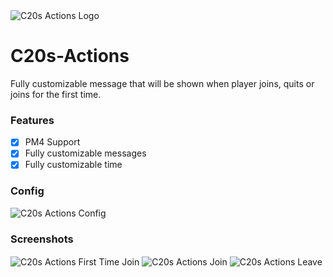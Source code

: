 <img src="https://github.com/creeperplayer20/C20s-Actions/blob/main/icon.png" alt="C20s Actions Logo" title="C20s Actions" align="center">

# C20s-Actions
Fully customizable message that will be shown when player joins, quits or joins for the first time.

### Features
- [X] PM4 Support
- [X] Fully customizable messages
- [X] Fully customizable time

### Config

<img src="https://github.com/creeperplayer20/C20s-Actions/blob/main/config.png" alt="C20s Actions Config" title="C20s Actions Config" align="center">

### Screenshots

<img src="https://github.com/creeperplayer20/C20s-Actions/blob/main/firstTime.png" alt="C20s Actions First Time Join" title="C20s Actions First Time Join" align="center">
<img src="https://github.com/creeperplayer20/C20s-Actions/blob/main/join.png" alt="C20s Actions Join" title="C20s Actions Join" align="center">
<img src="https://github.com/creeperplayer20/C20s-Actions/blob/main/leave.png" alt="C20s Actions Leave" title="C20s Actions Leave" align="center">
